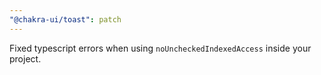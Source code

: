 ```yaml
---
"@chakra-ui/toast": patch
---
```


Fixed typescript errors when using `noUncheckedIndexedAccess` inside your
project.
